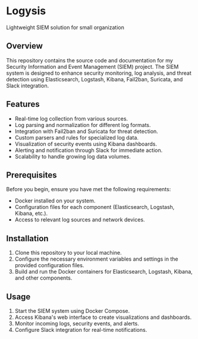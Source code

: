 # Logysis
Lightweight SIEM solution for small organization

## Overview

This repository contains the source code and documentation for my Security Information and Event Management (SIEM) project. The SIEM system is designed to enhance security monitoring, log analysis, and threat detection using Elasticsearch, Logstash, Kibana, Fail2ban, Suricata, and Slack integration.

## Features

- Real-time log collection from various sources.
- Log parsing and normalization for different log formats.
- Integration with Fail2ban and Suricata for threat detection.
- Custom parsers and rules for specialized log data.
- Visualization of security events using Kibana dashboards.
- Alerting and notification through Slack for immediate action.
- Scalability to handle growing log data volumes.

## Prerequisites

Before you begin, ensure you have met the following requirements:

- Docker installed on your system.
- Configuration files for each component (Elasticsearch, Logstash, Kibana, etc.).
- Access to relevant log sources and network devices.

## Installation

1. Clone this repository to your local machine.
2. Configure the necessary environment variables and settings in the provided configuration files.
3. Build and run the Docker containers for Elasticsearch, Logstash, Kibana, and other components.

## Usage

1. Start the SIEM system using Docker Compose.
2. Access Kibana's web interface to create visualizations and dashboards.
3. Monitor incoming logs, security events, and alerts.
4. Configure Slack integration for real-time notifications.

